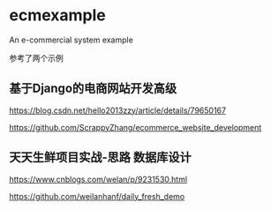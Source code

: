 # ecmexample
An e-commercial system example

参考了两个示例

## 基于Django的电商网站开发高级

https://blog.csdn.net/hello2013zzy/article/details/79650167

<https://github.com/ScrappyZhang/ecommerce_website_development>


## 天天生鲜项目实战-思路 数据库设计
https://www.cnblogs.com/welan/p/9231530.html

https://github.com/weilanhanf/daily_fresh_demo